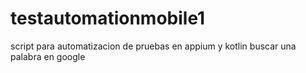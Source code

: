 # testautomationmobile1
script para automatizacion de pruebas en appium y kotlin
buscar una palabra en google
